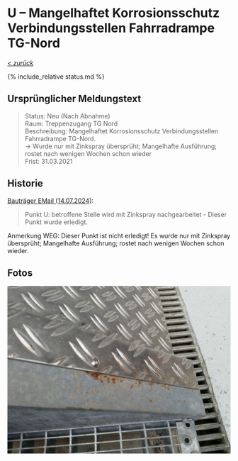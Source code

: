 # U &ndash; Mangelhaftet Korrosionsschutz Verbindungsstellen Fahrradrampe TG-Nord

_[&lt; zurück](../../index.md)_

{% include_relative status.md %}

## Ursprünglicher Meldungstext

> Status: Neu (Nach Abnahme)\
> Raum: Treppenzugang TG Nord\
> Beschreibung: Mangelhaftet Korrosionsschutz Verbindungsstellen Fahrradrampe TG-Nord.\
> -> Wurde nur mit Zinkspray übersprüht; Mangelhafte Ausführung; rostet nach wenigen Wochen schon wieder\
> Frist: 31.03.2021

## Historie

[Bauträger EMail (14.07.2024)]:

> Punkt U: betroffene Stelle wird mit Zinkspray nachgearbeitet - Dieser Punkt wurde erledigt. 

Anmerkung WEG: Dieser Punkt ist nicht erledigt! Es wurde nur mit Zinkspray übersprüht; Mangelhafte Ausführung; rostet nach wenigen Wochen schon wieder.

## Fotos

![](Meldung.jpg)

[Bauträger EMail (14.07.2024)]: https://drive.google.com/file/d/19hDpQ9SWxaemkfX0wXpxzCk9p0P5WIK4/view?usp=drive_link

